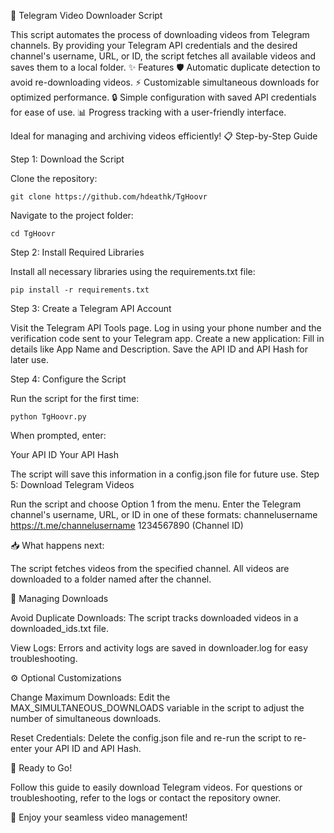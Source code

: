 🎥 Telegram Video Downloader Script

This script automates the process of downloading videos from Telegram channels. By providing your Telegram API credentials and the desired channel's username, URL, or ID, the script fetches all available videos and saves them to a local folder.
✨ Features
    🛡️ Automatic duplicate detection to avoid re-downloading videos.
    ⚡ Customizable simultaneous downloads for optimized performance.
    🔒 Simple configuration with saved API credentials for ease of use.
    📊 Progress tracking with a user-friendly interface.

Ideal for managing and archiving videos efficiently!
📋 Step-by-Step Guide


Step 1: Download the Script

Clone the repository:

    git clone https://github.com/hdeathk/TgHoovr

Navigate to the project folder:

    cd TgHoovr


Step 2: Install Required Libraries

Install all necessary libraries using the requirements.txt file:

    pip install -r requirements.txt



Step 3: Create a Telegram API Account

Visit the Telegram API Tools page.
    Log in using your phone number and the verification code sent to your Telegram app.
    Create a new application:
        Fill in details like App Name and Description.
        Save the API ID and API Hash for later use.

Step 4: Configure the Script

Run the script for the first time:

    python TgHoovr.py

When prompted, enter:

Your API ID
Your API Hash

The script will save this information in a config.json file for future use.
Step 5: Download Telegram Videos

Run the script and choose Option 1 from the menu.
Enter the Telegram channel's username, URL, or ID in one of these formats:
        channelusername
        https://t.me/channelusername
        1234567890 (Channel ID)

📥 What happens next:

The script fetches videos from the specified channel.
All videos are downloaded to a folder named after the channel.

🔧 Managing Downloads

Avoid Duplicate Downloads:
The script tracks downloaded videos in a downloaded_ids.txt file.

View Logs:
Errors and activity logs are saved in downloader.log for easy troubleshooting.

⚙️ Optional Customizations

Change Maximum Downloads:
Edit the MAX_SIMULTANEOUS_DOWNLOADS variable in the script to adjust the number of simultaneous downloads.

Reset Credentials:
Delete the config.json file and re-run the script to re-enter your API ID and API Hash.

🚀 Ready to Go!

Follow this guide to easily download Telegram videos. For questions or troubleshooting, refer to the logs or contact the repository owner.

🎉 Enjoy your seamless video management!
